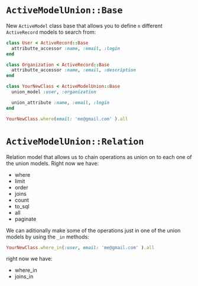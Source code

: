 # `ActiveModelUnion::Base`

New `ActiveModel` class base that allows you to define `n` different `ActiveRecord` models to search from:

```Ruby
class User < ActiveRecord::Base
  attributte_accessor :name, :email, :login
end

class Organization < ActiveRecord::Base
  attributte_accessor :name, :email, :description
end

class YourNewClass < ActiveModelUnion::Base
  union_model :user, :organization

  union_attribute :name, :email, :login
end

YourNewClass.where(email: 'me@gmail.com' ).all
```

# `ActiveModelUnion::Relation`

Relation model that allows us to chain operations as union on to each one of the union models. Right now we have:

* where
* limit
* order
* joins
* count
* to_sql
* all
* paginate

We can aditionally make some of the operations just in one of the union models by using the `_in` methods:

```Ruby
YourNewClass.where_in(:user, email: 'me@gmail.com' ).all
```

right now we have:

* where_in
* joins_in

